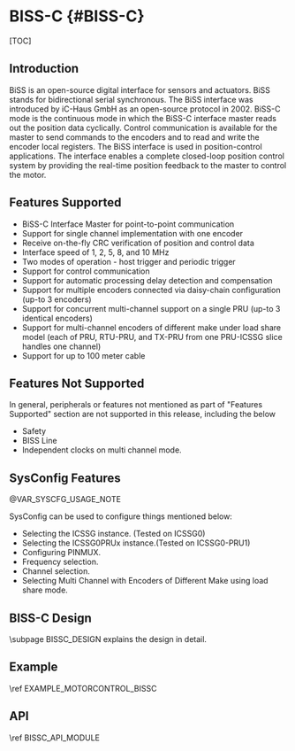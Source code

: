 # BISS-C {#BISS-C}

[TOC]

## Introduction

BiSS is an open-source digital interface for sensors and actuators. BiSS stands for bidirectional serial synchronous. The BiSS interface was introduced by iC-Haus GmbH as an open-source protocol in 2002. BiSS-C mode is the continuous mode in which the BiSS-C interface master reads out the position data cyclically. Control communication is available for the master to send commands to the encoders and to read and write the encoder local registers. The BiSS interface is used in position-control applications. The interface enables a complete closed-loop position control system by providing the real-time position feedback to the master to control the motor.

## Features Supported

   -  BiSS-C Interface Master for point-to-point communication
   -  Support for single channel implementation with one encoder
   -  Receive on-the-fly CRC verification of position and control data
   -  Interface speed of 1, 2, 5, 8, and 10 MHz
   -  Two modes of operation - host trigger and periodic trigger
   -  Support for control communication
   -  Support for automatic processing delay detection and compensation
   -  Support for multiple encoders connected via daisy-chain configuration (up-to 3 encoders)
   -  Support for concurrent multi-channel support on a single PRU (up-to 3 identical encoders)
   -  Support for multi-channel encoders of different make under load share model (each of PRU, RTU-PRU, and TX-PRU from one PRU-ICSSG slice handles one channel)
   -  Support for up to 100 meter cable

## Features Not Supported

In general, peripherals or features not mentioned as part of "Features Supported" section are not
supported in this release, including the below
-  Safety
-  BISS Line
-  Independent clocks on multi channel mode.

## SysConfig Features

@VAR_SYSCFG_USAGE_NOTE

SysConfig can be used to configure things mentioned below:
- Selecting the ICSSG instance. (Tested on ICSSG0)
- Selecting the ICSSG0PRUx instance.(Tested on ICSSG0-PRU1)
- Configuring PINMUX.
- Frequency selection.
- Channel selection.
- Selecting Multi Channel with Encoders of Different Make using load share mode.


## BISS-C Design

\subpage BISSC_DESIGN explains the design in detail.

## Example
\ref EXAMPLE_MOTORCONTROL_BISSC

## API
\ref BISSC_API_MODULE

